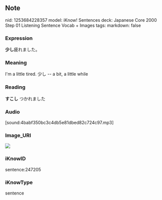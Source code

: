 ## Note
nid: 1253684228357
model: iKnow! Sentences
deck: Japanese Core 2000 Step 01 Listening Sentence Vocab + Images
tags: 
markdown: false

### Expression
<!DOCTYPE html>
<title></title>
<b>少し</b>疲れました。



### Meaning
I'm a little tired.
少し -- a bit, a little while

### Reading
<!DOCTYPE html>
<title></title>
<b>すこし</b> つかれました



### Audio
[sound:4babf350bc3c4db5e81dbed82c724c97.mp3]

### Image_URI
<!DOCTYPE html>
<title></title>
<img src="32ad310b042be10f53576a469d8b145e.jpg">



### iKnowID
sentence:247205

### iKnowType
sentence
